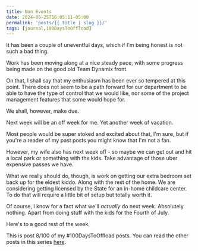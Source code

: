 ```yaml
---
title: Non Events
date: 2024-06-25T16:05:11-05:00
permalink: 'posts/{{ title | slug }}/'
tags: [journal,100DaysToOffload]
---
```

It has been a couple of uneventful days, which if I'm being honest is not such a bad thing.

Work has been moving along at a nice steady pace, with some progress being made on the good old Team Dynamix front. 

On that, I shall say that my enthusiasm has been ever so tempered at this point. There does not seem to be a path forward for our department to be able to have the type of control that we would like, nor some of the project management features that some would hope for. 

We shall, however, make due.

Next week will be an off week for me. Yet another week of vacation.

Most people would be super stoked and excited about that, I'm sure, but if you're a reader of my past posts you might know that I'm not a fan.

However, my wife also has next week off - so maybe we can get out and hit a local park or something with the kids. Take advantage of those uber expensive passes we have.

What we really should do, though, is work on getting our extra bedroom set back up for the eldest kiddo. Along with the rest of the home. We are considering getting licensed by the State for an in-home childcare center. To do that will require a little bit of setup but totally worth it.

Of course, I know for a fact what we'll *actually* do next week. Absolutely nothing. Apart from doing stuff with the kids for the Fourth of July.

Here's to a good rest of the week.

This is post 8/100 of my #100DaysToOffload posts. You can read the other posts in this series [here](/tags/100daystooffload).